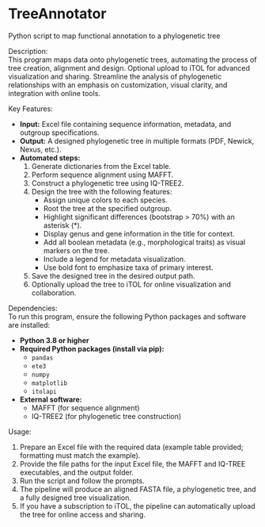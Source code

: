 # TreeAnnotator
Python script to map functional annotation to a phylogenetic tree

Description:  
This program maps data onto phylogenetic trees, automating the process of tree creation, alignment and design.
Optional upload to iTOL for advanced visualization and sharing. 
Streamline the analysis of phylogenetic relationships with an emphasis on customization, visual clarity, and integration with online tools.  

Key Features:  
- **Input:** Excel file containing sequence information, metadata, and outgroup specifications.  
- **Output:** A designed phylogenetic tree in multiple formats (PDF, Newick, Nexus, etc.).  
- **Automated steps:**  
  1. Generate dictionaries from the Excel table.  
  2. Perform sequence alignment using MAFFT.  
  3. Construct a phylogenetic tree using IQ-TREE2.  
  4. Design the tree with the following features:  
     - Assign unique colors to each species.  
     - Root the tree at the specified outgroup.  
     - Highlight significant differences (bootstrap > 70%) with an asterisk (*).  
     - Display genus and gene information in the title for context.  
     - Add all boolean metadata (e.g., morphological traits) as visual markers on the tree.  
     - Include a legend for metadata visualization.  
     - Use bold font to emphasize taxa of primary interest.  
  5. Save the designed tree in the desired output path.  
  6. Optionally upload the tree to iTOL for online visualization and collaboration.  

Dependencies:  
To run this program, ensure the following Python packages and software are installed:  
- **Python 3.8 or higher**  
- **Required Python packages (install via pip):**  
  - `pandas`  
  - `ete3`  
  - `numpy`  
  - `matplotlib`  
  - `itolapi`  
- **External software:**  
  - MAFFT (for sequence alignment)  
  - IQ-TREE2 (for phylogenetic tree construction)  

Usage:  
1. Prepare an Excel file with the required data (example table provided; formatting must match the example).  
2. Provide the file paths for the input Excel file, the MAFFT and IQ-TREE executables, and the output folder.  
3. Run the script and follow the prompts.  
4. The pipeline will produce an aligned FASTA file, a phylogenetic tree, and a fully designed tree visualization.  
5. If you have a subscription to iTOL, the pipeline can automatically upload the tree for online access and sharing.  

